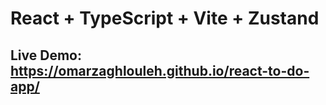 # React + TypeScript + Vite + Zustand

## Live Demo: https://omarzaghlouleh.github.io/react-to-do-app/
